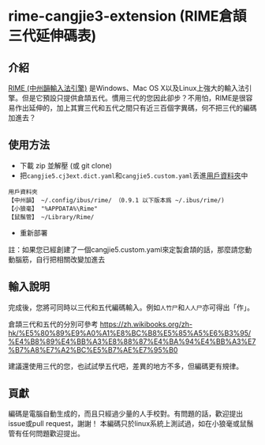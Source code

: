 # rime-cangjie3-extension (RIME倉頡三代延伸碼表)

## 介紹
[RIME (中州韻輸入法引擎)](http://rime.im/) 是Windows、Mac OS X以及Linux上強大的輸入法引擎。但是它預設只提供倉頡五代。慣用三代的您因此卻步？不用怕，RIME是很容易作出延伸的，加上其實三代和五代之間只有近三百個字異碼，何不把三代的編碼加進去？

## 使用方法

* 下載 zip 並解壓 (或 git clone)
* 把`cangjie5.cj3ext.dict.yaml`和`cangjie5.custom.yaml`丢進[用戶資料夾](https://github.com/rime/home/wiki/RimeWithSchemata#user-content-rime-%E4%B8%AD%E7%9A%84%E6%95%B8%E6%93%9A%E6%96%87%E4%BB%B6%E5%88%86%E4%BD%88%E5%8F%8A%E4%BD%9C%E7%94%A8)中
```
用戶資料夾
【中州韻】 ~/.config/ibus/rime/ （0.9.1 以下版本爲 ~/.ibus/rime/)
【小狼毫】 "%APPDATA%\Rime"
【鼠鬚管】 ~/Library/Rime/
```
* 重新部署

註：如果您已經創建了一個cangjie5.custom.yaml來定製倉頡的話，那麼請您動動腦筋，自行把相關改變加進去

## 輸入說明

完成後，您將可同時以三代和五代編碼輸入。例如`人竹尸`和`人人尸`亦可得出「作」。

倉頡三代和五代的分別可參考 https://zh.wikibooks.org/zh-hk/%E5%80%89%E9%A0%A1%E8%BC%B8%E5%85%A5%E6%B3%95/%E4%B8%89%E4%BB%A3%E8%88%87%E4%BA%94%E4%BB%A3%E7%B7%A8%E7%A2%BC%E5%B7%AE%E7%95%B0

建議還使用三代的您，也試試學五代吧，差異的地方不多，但編碼更有規律。

## 頁獻

編碼是電腦自動生成的，而且只經過少量的人手校對。有問題的話，歡迎提出issue或pull request，謝謝！
本編碼只於linux系統上測試過，如在小狼毫或鼠鬚管有任何問題歡迎提出。
